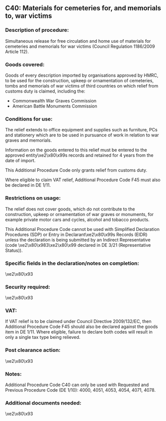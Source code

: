 C40: Materials for cemeteries for, and memorials to, war victims
----------------------------------------------------------------

### Description of procedure:

Simultaneous release for free circulation and home use of materials for cemeteries and memorials for war victims (Council Regulation 1186/2009 Article 112).

### Goods covered:

Goods of every description imported by organisations approved by HMRC, to be used for the construction, upkeep or ornamentation of cemeteries, tombs and memorials of war victims of third countries on which relief from customs duty is claimed, including the:

 * Commonwealth War Graves Commission
 * American Battle Monuments Commission

### Conditions for use:

The relief extends to office equipment and supplies such as furniture, PCs and stationery which are to be used in pursuance of work in relation to war graves and memorials.

Information on the goods entered to this relief must be entered to the approved entity\xe2\x80\x99s records and retained for 4 years from the date of import.

This Additional Procedure Code only grants relief from customs duty.

Where eligible to claim VAT relief, Additional Procedure Code F45 must also be declared in DE 1/11.

### Restrictions on usage:

The relief does not cover goods, which do not contribute to the construction, upkeep or ornamentation of war graves or monuments, for example private motor cars and cycles, alcohol and tobacco products.

This Additional Procedure Code cannot be used with Simplified Declaration Procedures (SDP) or Entry in Declarant\xe2\x80\x99s Records (EIDR) unless the declaration is being submitted by an Indirect Representative (code \xe2\x80\x983\xe2\x80\x99 declared in DE 3/21 (Representative Status)).

### Specific fields in the declaration/notes on completion:

\xe2\x80\x93

### Security required:

\xe2\x80\x93

### VAT:

If VAT relief is to be claimed under Council Directive 2009/132/EC, then Additional Procedure Code F45 should also be declared against the goods item in DE 1/11. Where eligible, failure to declare both codes will result in only a single tax type being relieved.

### Post clearance action:

\xe2\x80\x93

### Notes:

Additional Procedure Code C40 can only be used with Requested and Previous Procedure Code (DE 1/10): 4000, 4051, 4053, 4054, 4071, 4078.

### Additional documents needed:

\xe2\x80\x93

